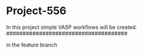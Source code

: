 # Project-556
In this project simple VASP workflows will be created.
#####################################

in the feature branch